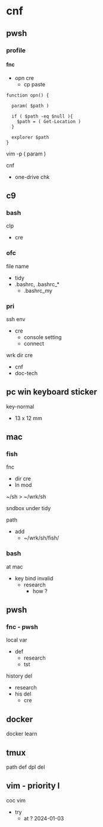 
# cnf


## pwsh

### profile

#### fnc

- opn cre
  - cp paste
```
function opn() {

  param( $path )

  if ( $path -eq $null ){
    $path = ( Get-Location )
  }

  explorer $path
}
```

vim -p ( param )

cnf
- one-drive chk


## c9

### bash

clp
- cre


### ofc

file name
- tidy
- .bashrc, .bashrc_*
  - .bashrc_my


### pri

ssh env
- cre
  - console setting
  - connect


wrk dir cre
- cnf
- doc-tech


## pc win keyboard sticker

key-normal
- 13 x 12 mm


## mac

### fish

fnc
- dir cre
- ln mod


~/sh > ~/wrk/sh


sndbox under tidy


path
- add
  - ~/wrk/sh/fish/


### bash

at mac
- key bind invalid
  - research
    - how ?



## pwsh

### fnc  -  pwsh

local var
- def
  - research
  - tst


history del
- research
- his del
  - cre


## docker

docker learn



## tmux

path def dpl del



## vim  -  priority l

coc vim
- try
  - at ? 2024-01-03



